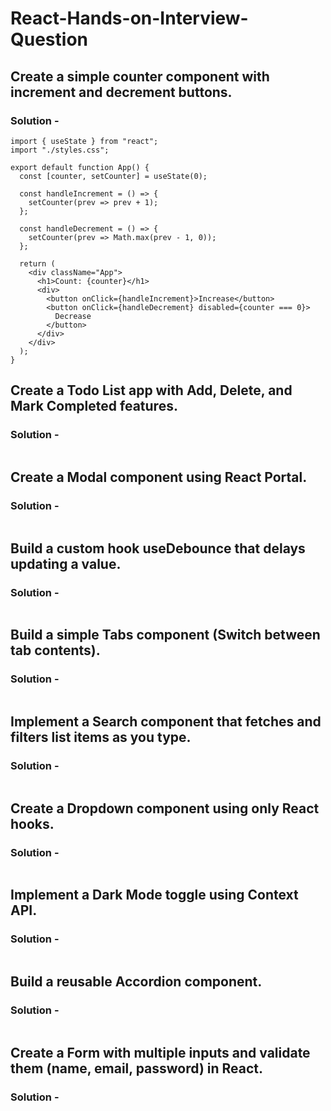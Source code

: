 # React-Hands-on-Interview-Question

## Create a simple counter component with increment and decrement buttons.

### Solution -

```
import { useState } from "react";
import "./styles.css";

export default function App() {
  const [counter, setCounter] = useState(0);

  const handleIncrement = () => {
    setCounter(prev => prev + 1);
  };

  const handleDecrement = () => {
    setCounter(prev => Math.max(prev - 1, 0));
  };

  return (
    <div className="App">
      <h1>Count: {counter}</h1>
      <div>
        <button onClick={handleIncrement}>Increase</button>
        <button onClick={handleDecrement} disabled={counter === 0}>
          Decrease
        </button>
      </div>
    </div>
  );
}

```


## Create a Todo List app with Add, Delete, and Mark Completed features.

### Solution -

```

```

## Create a Modal component using React Portal.

### Solution -

```

```

## Build a custom hook useDebounce that delays updating a value.

### Solution -

```

```

## Build a simple Tabs component (Switch between tab contents).

### Solution -

```

```

## Implement a Search component that fetches and filters list items as you type.

### Solution -

```

```

## Create a Dropdown component using only React hooks.

### Solution -

```

```

## Implement a Dark Mode toggle using Context API.

### Solution -

```

```

## Build a reusable Accordion component.

### Solution -

```

```

## Create a Form with multiple inputs and validate them (name, email, password) in React.

### Solution -

```

```
